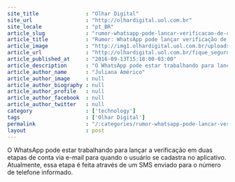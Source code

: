 ```yaml
---
site_title               : "Olhar Digital"
site_url                 : "http://olhardigital.uol.com.br"
site_locale              : "pt_BR"
article_slug             : "rumor-whatsapp-pode-lancar-verificacao-de-conta-via-e-mail"
article_title            : "Rumor: WhatsApp pode lançar verificação de conta via e-mail"
article_image            : "http://img1.olhardigital.uol.com.br/uploads/acervo_imagens/2016/08/20160810141714_660_420.jpg"
article_url              : "http://olhardigital.uol.com.br/fique_seguro/noticia/rumor-whatsapp-pode-lancar-verificacao-de-conta-via-e-mail/62086"
article_published_at     : "2016-09-13T15:18:00-03:00"
article_description      : "O WhatsApp pode estar trabalhando para lançar a verificação em duas etapas de conta via e-mail para quando o usuário se cadastra no aplicativo. Atualmente, essa etapa é feita através de um SMS enviado para o número de telefone informado."
article_author_name      : "Juliana Américo"
article_author_image     : null
article_author_biography : null
article_author_profile   : null
article_author_facebook  : null
article_author_twitter   : null
category                 : ['technology']
tags                     : ['Olhar Digital']
permalink                : "/:categories/rumor-whatsapp-pode-lancar-verificacao-de-conta-via-e-mail/"
layout                   : post
---
```


O WhatsApp pode estar trabalhando para lançar a verificação em duas etapas de conta via e-mail para quando o usuário se cadastra no aplicativo. Atualmente, essa etapa é feita através de um SMS enviado para o número de telefone informado.
